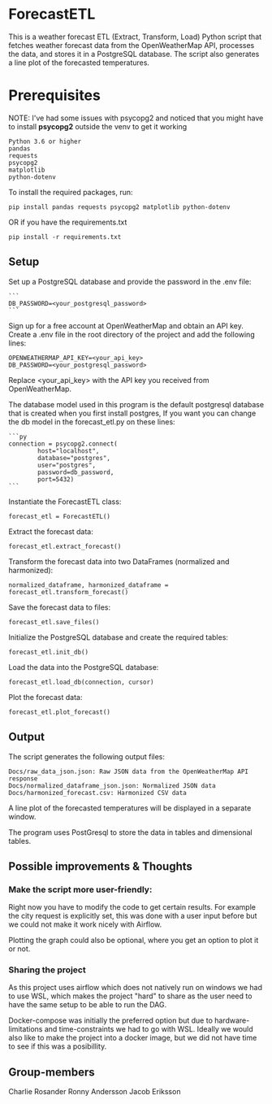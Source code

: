 # ForecastETL

This is a weather forecast ETL (Extract, Transform, Load) Python script that fetches weather forecast data from the OpenWeatherMap API, processes the data, and stores it in a PostgreSQL database. The script also generates a line plot of the forecasted temperatures.
# Prerequisites
NOTE: I've had some issues with psycopg2 and noticed that you might have to install **psycopg2** outside the venv to get it working

    Python 3.6 or higher
    pandas
    requests
    psycopg2
    matplotlib
    python-dotenv

To install the required packages, run:

    pip install pandas requests psycopg2 matplotlib python-dotenv

OR if you have the requirements.txt

    pip install -r requirements.txt

## Setup

Set up a PostgreSQL database and provide the password in the .env file:
    
    ```
    DB_PASSWORD=<your_postgresql_password>
    ```

Sign up for a free account at OpenWeatherMap and obtain an API key.
Create a .env file in the root directory of the project and add the following lines:

    OPENWEATHERMAP_API_KEY=<your_api_key>
    DB_PASSWORD=<your_postgresql_password>

Replace <your_api_key> with the API key you received from OpenWeatherMap.

The database model used in this program is the default postgresql database that is created when you first install postgres,
If you want you can change the db model in the forecast_etl.py on these lines:

    ```py
    connection = psycopg2.connect(
            host="localhost",
            database="postgres",
            user="postgres",
            password=db_password,
            port=5432)
    ```


Instantiate the ForecastETL class:

    forecast_etl = ForecastETL()

Extract the forecast data:

    forecast_etl.extract_forecast()

Transform the forecast data into two DataFrames (normalized and harmonized):

    normalized_dataframe, harmonized_dataframe = forecast_etl.transform_forecast()

Save the forecast data to files:

    forecast_etl.save_files()

Initialize the PostgreSQL database and create the required tables:

    forecast_etl.init_db()

Load the data into the PostgreSQL database:


    forecast_etl.load_db(connection, cursor)

Plot the forecast data:

    forecast_etl.plot_forecast()

## Output

The script generates the following output files:

    Docs/raw_data_json.json: Raw JSON data from the OpenWeatherMap API response
    Docs/normalized_dataframe_json.json: Normalized JSON data
    Docs/harmonized_forecast.csv: Harmonized CSV data

A line plot of the forecasted temperatures will be displayed in a separate window.

The program uses PostGresql to store the data in tables and dimensional tables.

## Possible improvements & Thoughts

### Make the script more user-friendly:
Right now you have to modify the code to get certain results. For example the city request is explicitly set,
 this was done with a user input before but we could not make it work nicely with Airflow.
 
 Plotting the graph could also be optional, where you get an option to plot it or not.

### Sharing the project
As this project uses airflow which does not natively run on windows we had to use WSL,
 which makes the project "hard" to share as the user need to have the same setup to be able to run the DAG. 

Docker-compose was initially the preferred option but due to hardware-limitations and time-constraints we had to go with WSL.
Ideally we would also like to make the project into a docker image, but we did not have time to see if this was a posibillity.




## Group-members
Charlie Rosander
Ronny Andersson
Jacob Eriksson